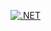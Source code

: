 [![.NET](https://github.com/ijat/DotnetBenchmarkJson/actions/workflows/dotnet.yml/badge.svg)](https://github.com/ijat/DotnetBenchmarkJson/actions/workflows/dotnet.yml)
